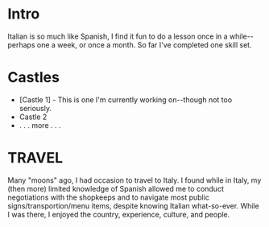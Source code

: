 # Intro
Italian is so much like Spanish, I find it fun to do a lesson once in a while--perhaps one a week, or once a month.  So far I've completed one skill set. 

# Castles 
* [Castle 1] - This is one I'm currently working on--though not too seriously. 
* Castle 2
* . . . more . . . 

# TRAVEL 
Many "moons" ago, I had occasion to travel to Italy.  I found while in Italy, my (then more) limited knowledge of Spanish allowed me to conduct negotiations with the shopkeeps and to navigate most public signs/transportion/menu items, despite knowing Italian what-so-ever.  While I was there, I enjoyed the country, experience, culture, and people.  <br>


